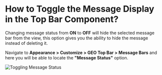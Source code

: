 # How to Toggle the Message Display in the Top Bar Component?

Changing message status from **ON** to **OFF** will hide the selected message bar from the view, this option gives you the ability to hide the message instead of deleting it.

Navigate to **Appearance > Customize > GEO Top Bar > Message Bars** and here you will be able to locate the **"Message Status"** option.

![Toggling Message Status](http://res.cloudinary.com/mypreview/image/upload/v1492391511/toggle-message-bar-status_heputn.gif)

